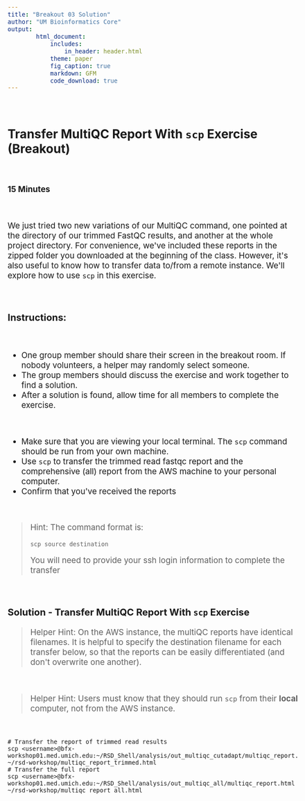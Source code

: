 ```yaml
---
title: "Breakout 03 Solution"
author: "UM Bioinformatics Core"
output:
        html_document:
            includes:
                in_header: header.html
            theme: paper
            fig_caption: true
            markdown: GFM
            code_download: true
---
```

<style type="text/css">
body{ /* Normal  */
      font-size: 14pt;
  }
pre {
  font-size: 12pt
}
</style>

<br>

## Transfer MultiQC Report With `scp` Exercise (Breakout)

<br>

**15 Minutes**

<br>

We just tried two new variations of our MultiQC command, one pointed at the directory of our trimmed FastQC results, and another at the whole project directory. For convenience, we've included these reports in the zipped folder you downloaded at the beginning of the class. However, it's also useful to know how to transfer data to/from a remote instance. We'll explore how to use `scp` in this exercise.

<br>

### Instructions:

<br>

- One group member should share their screen in the breakout room. If nobody volunteers, a helper may randomly select someone.
- The group members should discuss the exercise and work together to find a solution.
- After a solution is found, allow time for all members to complete the exercise.

<br>

- Make sure that you are viewing your local terminal. The `scp` command should be run from your own machine.
- Use `scp` to transfer the trimmed read fastqc report and the comprehensive (all) report from the AWS machine to your personal computer.
- Confirm that you've received the reports

<br>

> Hint: The command format is:
>
> ~~~
> scp source destination
> ~~~
>
> You will need to provide your ssh login information to complete the transfer

<br>

### Solution - Transfer MultiQC Report With `scp` Exercise

> Helper Hint: On the AWS instance, the multiQC reports have identical filenames. It is helpful to specify the destination filename for each transfer below, so that the reports can be easily differentiated (and don't overwrite one another).

<br>

> Helper Hint: Users must know that they should run `scp` from their **local** computer, not from the AWS instance.

<br>

```
# Transfer the report of trimmed read results
scp <username>@bfx-workshop01.med.umich.edu:~/RSD_Shell/analysis/out_multiqc_cutadapt/multiqc_report.html ~/rsd-workshop/multiqc_report_trimmed.html
# Transfer the full report
scp <username>@bfx-workshop01.med.umich.edu:~/RSD_Shell/analysis/out_multiqc_all/multiqc_report.html ~/rsd-workshop/multiqc_report_all.html
```

<br>
